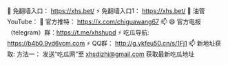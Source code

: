 👋 免翻墙入口： https://xhs.bet/
⚡ 免翻墙入口1： https://xhs.bet/
👀 油管YouTube： 
💞️ 官方推特： https://x.com/chiguawang67
📫
😄 官方电报（telegram）群：https://t.me/xhshupd
⚡ 吃瓜导航: https://b4b0.9yd6vcm.com
⚡ QQ群： http://g.ykfeu50.cn/s/1Fj1
📫 新地址获取: 方法一： 发送“吃瓜网”至 xhsdizhi@gmail.com 获取最新吃瓜地址
